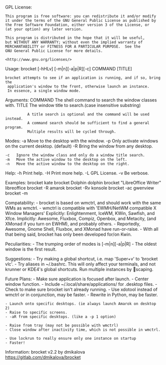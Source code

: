 GPL License:

    This program is free software: you can redistribute it and/or modify
    it under the terms of the GNU General Public License as published by
    the Free Software Foundation, either version 3 of the License, or
    (at your option) any later version.

    This program is distributed in the hope that it will be useful,
    but WITHOUT ANY WARRANTY; without even the implied warranty of
    MERCHANTABILITY or FITNESS FOR A PARTICULAR PURPOSE.  See the
    GNU General Public License for more details.

    <http://www.gnu.org/licenses/>

Usage:
    brocket [-hHLv] [-m|n][-a|p|R][-c] COMMAND [TITLE]

    brocket attempts to see if an application is running, and if so, bring the
     application's window to the front, otherwise launch an instance.
     In essence, a single window mode.

Arguments:
    COMMAND   The shell command to search the window classes with.
    TITLE     The window title to search.(case insensitive substring)

              A title search is optional and the command will be used instead.
              A command search should be sufficient to find a general program.
              Multiple results will be cycled through.

Modes:
    -a   Move to the desktop with the window.
    -p   Only activate windows on the current desktop. (default)
    -R   Bring the window from any desktop.

    -c   Ignore the window class and only do a window title search.
    -m   Move the active window to the desktop on the left.
    -n   Move the active window to the desktop on the right.

Help:
    -h   Print help.
    -H   Print more help.
    -L   GPL License.
    -v   Be verbose.

Examples:
    brocket kate
    brocket Dolphin dolphin
    brocket "LibreOffice Writer" libreoffice
    brocket -R amarok
    brocket -Rv konsole
    brocket -ac gwenview
    brocket -m

Compatability:
    - brocket is based on wmctrl, and should work with the same WMs as wmctrl.
    - wmctrl is compatible with 'EWMH/NetWM compatible X Window Managers'
       Explicitly: Enlightenment, IceWM, KWin, Sawfish, and Xfce.
       Implicitly: Awesome, Fluxbox, Compiz, Openbox, and Metacity,
                   (and XMonad if you turn on EWHM), and probably others.
    - Reportedly, Awesome, Gnome Shell, Fluxbox, and XMonad have run-or-raise.
    - With all that being said, brocket has only been developed for/on Kwin.

Peculiarities:
    - The trumping order of modes is [-m|n][-a|p|R]
    - The oldest window is the first result.

Suggestions:
    - Try making a global shortcut, i.e. map 'Super+v' to 'brocket vlc'.
    - Try aliases in ~/.bashrc. This will only affect your terminals, and not
       krunner or KDE4's global shortcuts. Run multiple instances by scaping.

Future Plans:
    - Make sure application is focused after launch.
    - Center window function.
    - Include ~/.local/share/applications/ for .desktop files.
    - Check to make sure brocket isn't already running.
    - Use xdotool instead of wmctrl or in conjunction, may be faster.
    - Rewrite in Python, may be faster.

    - Launch onto specific desktops. (ie always launch Amarok on desktop 2)
    - Raise to specific screens.
    - -aR from specific desktops. (like a -p 1 option)

    - Raise from tray (may not be possible with wmctrl)
    - Close window after inactivity time, which is not possible in wmctrl.

    - Use lockrun to really ensure only one instance on startup
    - Faster!

Information:
    brocket v2.2 by dmikalova
    https://gitlab.com/dmikalova/brocket
